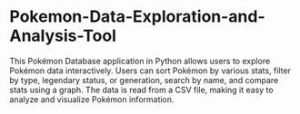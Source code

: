 # Pokemon-Data-Exploration-and-Analysis-Tool
This Pokémon Database application in Python allows users to explore Pokémon data interactively. Users can sort Pokémon by various stats, filter by type, legendary status, or generation, search by name, and compare stats using a graph. The data is read from a CSV file, making it easy to analyze and visualize Pokémon information.
